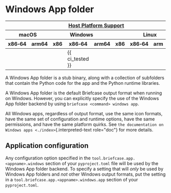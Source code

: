 # Windows App folder

<table class="host-platform-support-table">
<colgroup>
<col style="width: 11%" />
<col style="width: 10%" />
<col style="width: 7%" />
<col style="width: 5%" />
<col style="width: 6%" />
<col style="width: 5%" />
<col style="width: 5%" />
<col style="width: 7%" />
<col style="width: 11%" />
<col style="width: 7%" />
<col style="width: 10%" />
</colgroup>
<thead>
<tr>
<th colspan="11"><a href="/reference/platforms/#platform-support-key">Host Platform Support</a></th>
</tr>
<tr>
<th colspan="2">macOS</th>
<th colspan="5">Windows</th>
<th colspan="4">Linux</th>
</tr>
<tr>
<th>x86‑64</th>
<th>arm64</th>
<th>x86</th>
<th colspan="2">x86‑64</th>
<th colspan="2">arm64</th>
<th>x86</th>
<th>x86‑64</th>
<th>arm</th>
<th>arm64</th>
</tr>
</thead>
<tbody>
<tr>
<td></td>
<td></td>
<td></td>
<td colspan="2">{{ ci_tested }}</td>
<td colspan="2"></td>
<td></td>
<td></td>
<td></td>
<td></td>
</tr>
</tbody>
</table>

A Windows App folder is a stub binary, along with a collection of
subfolders that contain the Python code for the app and the Python
runtime libraries.

A Windows App folder is the default Briefcase output format when running
on Windows. However, you can explicitly specify the use of the Windows
App folder backend by using `briefcase <command> windows app`.

All Windows apps, regardless of output format, use the same icon
formats, have the same set of configuration and runtime options, have
the same permissions, and have the same platform quirks. See
`the documentation on Windows apps <./index>`{.interpreted-text
role="doc"} for more details.

## Application configuration

Any configuration option specified in the
`tool.briefcase.app.<appname>.windows` section of your `pyproject.toml`
file will be used by the Windows App folder backend. To specify a
setting that will *only* be used by Windows App folders and *not* other
Windows output formats, put the setting in a
`tool.briefcase.app.<appname>.windows.app` section of your
`pyproject.toml`.
